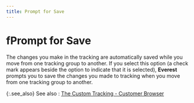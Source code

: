```yaml
---
title: Prompt for Save
---
```


# fPrompt for Save


The changes you make in the tracking are automatically saved while you  move from one tracking group to another. If you select this option (a  check mark appears beside the option to indicate that it is selected),  **Everest** prompts you to save the  changes you made to tracking when you move from one tracking group to  another.


{:.see_also}
See also
: [The  Custom Tracking - Customer Browser]({{site.ct_baseurl}}/customer-tracking/the_custom_tracking_customer_browser.html)

